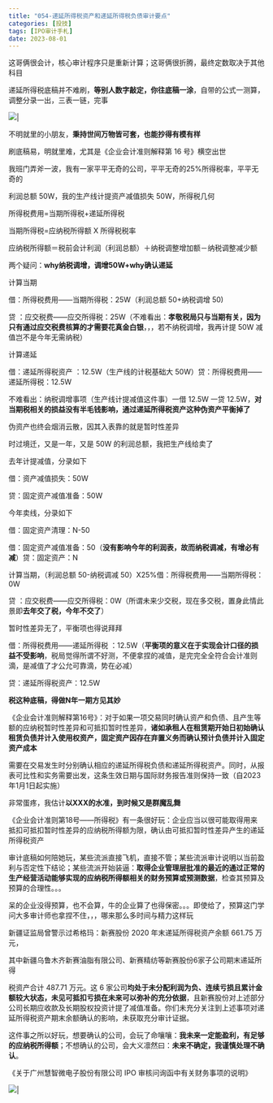 ```yaml
---
title: "054-递延所得税资产和递延所得税负债审计要点"
categories: [投技]
tags: [IPO审计手札]
date: 2023-08-01
---
```

这哥俩很会计，核心审计程序只是重新计算；这哥俩很折腾，最终定数取决于其他科目

递延所得税底稿并不难刷，**等别人数字敲定，你往底稿一涂**，自带的公式一测算，调整分录一出，三表一链，完事

![](https://img.richfan.site/ibank/IPO审计札记/054-递延所得税资产和递延所得税负债审计要点_1.webp)|

不明就里的小朋友，**秉持世间万物皆可套，也能抄得有模有样**

刷底稿易，明就里难，尤其是《企业会计准则解释第 16 号》横空出世

我班门弄斧一波，我有一家平平无奇的公司，平平无奇的25%所得税率，平平无奇的

利润总额 50W，我的生产线计提资产减值损失 50W，所得税几何

所得税费用=当期所得税+递延所得税

当期所得税=应纳税所得额 X 所得税税率

应纳税所得额＝税前会计利润（利润总额）＋纳税调整增加额－纳税调整减少额

两个疑问：**why纳税调增，调增50W+why确认递延**

计算当期

借：所得税费用——当期所得税：25W（利润总额 50+纳税调增 50)

贷 ：应交税费——应交所得税：25W（不难看出：**孝敬税局只与当期有关，因为只有通过应交税费核算的才需要花真金白银**，，，若不纳税调增，我再计提 50W 减值岂不是今年无需纳税）

计算递延

借：递延所得税资产 ：12.5W（生产线的计税基础大 50W）贷：所得税费用——递延所得税：12.5W

不难看出：纳税调增事项（生产线计提减值这件事）一借 12.5W 一贷 12.5W，**对当期税相关的损益没有半毛钱影响，通过递延所得税资产这种伪资产平衡掉了**

伪资产也终会烟消云散，因其入表靠的就是暂时性差异

时过境迁，又是一年，又是 50W 的利润总额，我把生产线给卖了

去年计提减值，分录如下

借：资产减值损失：50W

贷：固定资产减值准备：50W

今年卖线，分录如下

借：固定资产清理：N-50

借：固定资产减值准备：50（**没有影响今年的利润表，故而纳税调减，有增必有减**）贷：固定资产：N

计算当期，（利润总额 50-纳税调减 50）X25%借：所得税费用——当期所得税：0W

贷 ：应交税费——应交所得税：0W（所谓未来少交税，现在多交税，置身此情此景即**去年交了税，今年不交了**）

暂时性差异无了，平衡项也得说拜拜

借：所得税费用——递延所得税 ：12.5W（**平衡项的意义在于实现会计口径的损益不受影响**，税局觉得所谓不好测，不便拿捏的减值，是完完全全符合会计准则滴，是减值了才公允可靠滴，势在必减）

贷：递延所得税资产：12.5W

**税这种底稿，得做N年一期方见其妙**

《企业会计准则解释第16号》：对于如果一项交易同时确认资产和负债、且产生等额的应纳税暂时性差异和可抵扣暂时性差异，**诸如承租人在租赁期开始日初始确认租赁负债并计入使用权资产，固定资产因存在弃置义务而确认预计负债并计入固定资产成本**

需要在交易发生时分别确认相应的递延所得税负债和递延所得税资产。同时，从报表可比性和实务需要出发，这条生效日期与国际财务报告准则保持一致（自2023年1月1日起实施）

非常蛋疼，我估计**以XXX的水准，到时候又是群魔乱舞**

《企业会计准则第18号——所得税》有一条很好玩：企业应当以很可能取得用来抵扣可抵扣暂时性差异的应纳税所得额为限，确认由可抵扣暂时性差异产生的递延所得税资产

审计底稿如何陪她玩，某些流派直接飞机，直接不管；某些流派审计说明以当前盈利与否定性下结论；某些流派开始装逼：**取得企业管理层批准的最近的通过正常的生产经营活动能够实现的应纳税所得额相关的财务预算或预测数据**，检查其预算及预算的合理性。。。

呆的企业没得预算，也不会算，牛的企业算了也得保密。。。即使给了，预算这门学问大多审计师也拿捏不住，，，哪来那么多时间与精力这样玩

新疆证监局曾警示过希格玛：新赛股份 2020 年末递延所得税资产余额 661.75 万元，

其中新疆乌鲁木齐新赛油脂有限公司、新赛精纺等新赛股份6家子公司期末递延所得

税资产合计 487.71 万元。这 6 家公司**均处于未分配利润为负、连续亏损且累计金额较大状态，未见可抵扣亏损在未来可以弥补的充分依据**，且新赛股份对上述部分公司长期应收款及长期股权投资计提了减值准备。你们未充分关注到上述事项对递延所得税资产期末余额确认的影响，未获取充分审计证据。

这件事之所以好玩，想要确认的公司，会玩了命嚷嚷：**我未来一定能盈利，有足够的应纳税所得额**；不想确认的公司，会大义凛然曰：**未来不确定，我谨慎处理不确认**。

《关于广州慧智微电子股份有限公司 IPO 审核问询函中有关财务事项的说明》

![](https://img.richfan.site/ibank/IPO审计札记/054-递延所得税资产和递延所得税负债审计要点_2.webp)|
